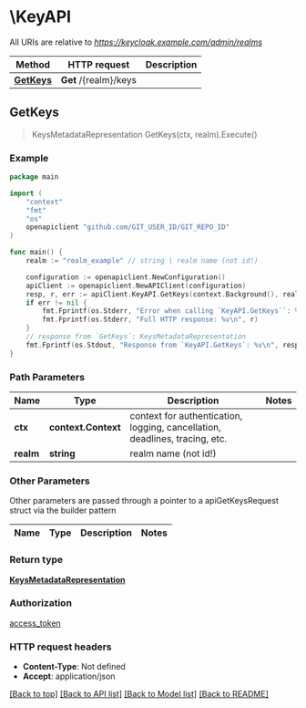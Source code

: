 # \KeyAPI

All URIs are relative to *https://keycloak.example.com/admin/realms*

Method | HTTP request | Description
------------- | ------------- | -------------
[**GetKeys**](KeyAPI.md#GetKeys) | **Get** /{realm}/keys | 



## GetKeys

> KeysMetadataRepresentation GetKeys(ctx, realm).Execute()



### Example

```go
package main

import (
	"context"
	"fmt"
	"os"
	openapiclient "github.com/GIT_USER_ID/GIT_REPO_ID"
)

func main() {
	realm := "realm_example" // string | realm name (not id!)

	configuration := openapiclient.NewConfiguration()
	apiClient := openapiclient.NewAPIClient(configuration)
	resp, r, err := apiClient.KeyAPI.GetKeys(context.Background(), realm).Execute()
	if err != nil {
		fmt.Fprintf(os.Stderr, "Error when calling `KeyAPI.GetKeys``: %v\n", err)
		fmt.Fprintf(os.Stderr, "Full HTTP response: %v\n", r)
	}
	// response from `GetKeys`: KeysMetadataRepresentation
	fmt.Fprintf(os.Stdout, "Response from `KeyAPI.GetKeys`: %v\n", resp)
}
```

### Path Parameters


Name | Type | Description  | Notes
------------- | ------------- | ------------- | -------------
**ctx** | **context.Context** | context for authentication, logging, cancellation, deadlines, tracing, etc.
**realm** | **string** | realm name (not id!) | 

### Other Parameters

Other parameters are passed through a pointer to a apiGetKeysRequest struct via the builder pattern


Name | Type | Description  | Notes
------------- | ------------- | ------------- | -------------


### Return type

[**KeysMetadataRepresentation**](KeysMetadataRepresentation.md)

### Authorization

[access_token](../README.md#access_token)

### HTTP request headers

- **Content-Type**: Not defined
- **Accept**: application/json

[[Back to top]](#) [[Back to API list]](../README.md#documentation-for-api-endpoints)
[[Back to Model list]](../README.md#documentation-for-models)
[[Back to README]](../README.md)

